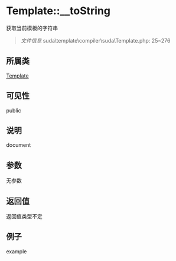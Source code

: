 # Template::__toString
获取当前模板的字符串
> *文件信息* suda\template\compiler\suda\Template.php: 25~276
## 所属类 

[Template](../Template.md)

## 可见性

  public  
## 说明

document

## 参数

无参数

## 返回值
返回值类型不定

## 例子

example
